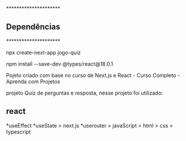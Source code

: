 *********************<h2> Dependências </h2> *********************
<p>npx create-next-app jogo-quiz</p>
<p>npm install --save-dev @types/react@18.0.1</p>
<p></p>




Pojeto criado com base no curso de Next.js e React - Curso Completo - Aprenda com Projetos

projeto Quiz de perguntas e resposta, nesse projeto foi utilizado:


<h2> react </h2>
 *useEffect
 *useState
> next.js
 *userouter
> javaScript
> html
> css
> typescript






